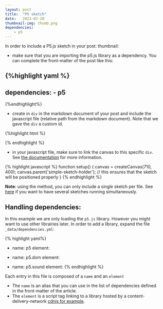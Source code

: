 ```yaml
---
layout: post
title:  "P5 sketch"
date:   2023-02-20
thumbnail-img: thumb.png
dependencies:
    - p5
---
```



<div id="simple-sketch-holder">
    <script type="text/javascript" src="simple_sketch.js"></script>
</div>

In order to include a P5.js sketch in your post: thumbnail: 

- make sure that you are importing the p5.js library as a dependency. You can complete the
front-matter of the post like this:

{%highlight yaml %}
---
dependencies:
    - p5
---
{%endhighlight%}

- create in `div` in the markdown document of your post and include the javascript file
(relative path from the markdown document). Note that we gave the `div` a custom id.

{%highlight html %}
<div id="simple-sketch-holder">
    <script type="text/javascript" src="simple_sketch.js"></script>
</div>
{% endhighlight %}

- in your javascript file, make sure to link the canvas to this specific `div`. See
[the documentation](https://github.com/processing/p5.js/wiki/Positioning-your-canvas)
for more information.

{% highlight javascript %}
function setup() {
  canvas = createCanvas(710, 400);
  canvas.parent('simple-sketch-holder'); // this ensures that the sketch will be positioned properly
}
{% endhighlight %}

**Note**: using the method, you can only include a single sketch per file. See [here](https://github.com/processing/p5.js/wiki/Global-and-instance-mode) if you
want to have several sketches running simultaneously.

## Handling dependencies:
In this example we are only loading the `p5.js` library. However you might want to use
other librairies later. In order to add a library, expand the file `_data/dependencies.yml`:

{% highlight yaml%}
- name: p5
  element: <script src="https://cdnjs.cloudflare.com/ajax/libs/p5.js/0.5.11/p5.min.js"></script>

- name: p5.dom
  element: <script src="https://cdnjs.cloudflare.com/ajax/libs/p5.js/0.5.11/addons/p5.dom.min.js"></script>

- name: p5.sound
  element: <script src="https://cdnjs.cloudflare.com/ajax/libs/p5.js/0.5.11/addons/p5.sound.min.js"></script>
{% endhighlight %}

Each entry in this file is composed of a `name` and an `element`

- The `name` is an alias that you can use in the list of dependencies defined in the front-matter
of the article.
- The `element` is a script tag linking to a library hosted by a content-delivery-network
[cdnjs for example](https://cdnjs.com/libraries/p5.js). 
